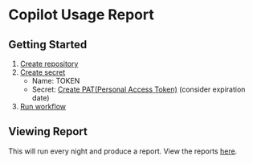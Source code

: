# Copilot Usage Report


## Getting Started

1. [Create repository](https://github.com/new?template_name=copilot-usage-template&template_owner=austenstone)
2. [Create secret](../../settings/secrets/actions/new)
   - Name: TOKEN
   - Secret: [Create PAT(Personal Access Token)](https://github.com/settings/tokens/new?scopes=admin:org) (consider expiration date)
3. [Run workflow](../../actions/workflows/copilot-usage.yml)

## Viewing Report

This will run every night and produce a report. View the reports [here](../../actions/workflows/copilot-usage.yml).
